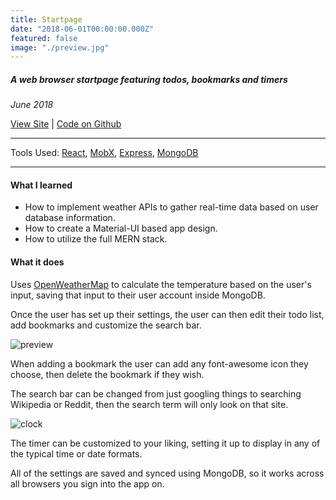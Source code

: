 ```yaml
---
title: Startpage
date: "2018-06-01T00:00:00.000Z"
featured: false
image: "./preview.jpg"
---
```


##### A web browser startpage featuring todos, bookmarks and timers

_June 2018_

[View Site](https://startpage-spduk.herokuapp.com/) | [Code on Github](https://github.com/SPDUK/startpage)

---

Tools Used: [React](https://reactjs.org/), [MobX](https://github.com/mobxjs/mobx), [Express](https://expressjs.com/), [MongoDB](https://www.mongodb.com/)

---

#### What I learned

- How to implement weather APIs to gather real-time data based on user database information.
- How to create a Material-UI based app design.
- How to utilize the full MERN stack.

#### What it does

Uses [OpenWeatherMap](https://openweathermap.org/) to calculate the temperature based on the user's input, saving that input to their user account inside MongoDB.

Once the user has set up their settings, the user can then edit their todo list, add bookmarks and customize the search bar.

![preview](https://camo.githubusercontent.com/ec276cdad702074ceac015ec3ae8852ae40bd8e5/68747470733a2f2f692e696d6775722e636f6d2f3178384b386d752e6a7067)

When adding a bookmark the user can add any font-awesome icon they choose, then delete the bookmark if they wish.

The search bar can be changed from just googling things to searching Wikipedia or Reddit, then the search term will only look on that site.

![clock](https://res.cloudinary.com/dmjolhdaq/image/upload/v1561997673/startpage/startpage-clock.jpg)

The timer can be customized to your liking, setting it up to display in any of the typical time or date formats.

All of the settings are saved and synced using MongoDB, so it works across all browsers you sign into the app on.
